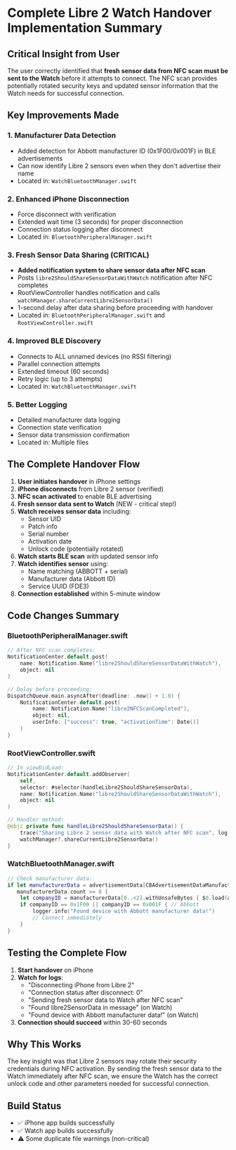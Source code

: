 # Complete Libre 2 Watch Handover Implementation Summary

## Critical Insight from User
The user correctly identified that **fresh sensor data from NFC scan must be sent to the Watch** before it attempts to connect. The NFC scan provides potentially rotated security keys and updated sensor information that the Watch needs for successful connection.

## Key Improvements Made

### 1. Manufacturer Data Detection
- Added detection for Abbott manufacturer ID (0x1F00/0x001F) in BLE advertisements
- Can now identify Libre 2 sensors even when they don't advertise their name
- Located in: `WatchBluetoothManager.swift`

### 2. Enhanced iPhone Disconnection
- Force disconnect with verification
- Extended wait time (3 seconds) for proper disconnection
- Connection status logging after disconnect
- Located in: `BluetoothPeripheralManager.swift`

### 3. Fresh Sensor Data Sharing (CRITICAL)
- **Added notification system to share sensor data after NFC scan**
- Posts `libre2ShouldShareSensorDataWithWatch` notification after NFC completes
- RootViewController handles notification and calls `watchManager.shareCurrentLibre2SensorData()`
- 1-second delay after data sharing before proceeding with handover
- Located in: `BluetoothPeripheralManager.swift` and `RootViewController.swift`

### 4. Improved BLE Discovery
- Connects to ALL unnamed devices (no RSSI filtering)
- Parallel connection attempts
- Extended timeout (60 seconds)
- Retry logic (up to 3 attempts)
- Located in: `WatchBluetoothManager.swift`

### 5. Better Logging
- Detailed manufacturer data logging
- Connection state verification
- Sensor data transmission confirmation
- Located in: Multiple files

## The Complete Handover Flow

1. **User initiates handover** in iPhone settings
2. **iPhone disconnects** from Libre 2 sensor (verified)
3. **NFC scan activated** to enable BLE advertising
4. **Fresh sensor data sent to Watch** (NEW - critical step!)
5. **Watch receives sensor data** including:
   - Sensor UID
   - Patch info
   - Serial number
   - Activation date
   - Unlock code (potentially rotated)
6. **Watch starts BLE scan** with updated sensor info
7. **Watch identifies sensor** using:
   - Name matching (ABBOTT + serial)
   - Manufacturer data (Abbott ID)
   - Service UUID (FDE3)
8. **Connection established** within 5-minute window

## Code Changes Summary

### BluetoothPeripheralManager.swift
```swift
// After NFC scan completes:
NotificationCenter.default.post(
    name: Notification.Name("libre2ShouldShareSensorDataWithWatch"),
    object: nil
)

// Delay before proceeding:
DispatchQueue.main.asyncAfter(deadline: .now() + 1.0) {
    NotificationCenter.default.post(
        name: Notification.Name("libre2NFCScanCompleted"),
        object: nil,
        userInfo: ["success": true, "activationTime": Date()]
    )
}
```

### RootViewController.swift
```swift
// In viewDidLoad:
NotificationCenter.default.addObserver(
    self,
    selector: #selector(handleLibre2ShouldShareSensorData),
    name: Notification.Name("libre2ShouldShareSensorDataWithWatch"),
    object: nil
)

// Handler method:
@objc private func handleLibre2ShouldShareSensorData() {
    trace("Sharing Libre 2 sensor data with Watch after NFC scan", log: log, category: ConstantsLog.categoryRootView, type: .info)
    watchManager?.shareCurrentLibre2SensorData()
}
```

### WatchBluetoothManager.swift
```swift
// Check manufacturer data:
if let manufacturerData = advertisementData[CBAdvertisementDataManufacturerDataKey] as? Data,
   manufacturerData.count >= 8 {
    let companyID = manufacturerData[0..<2].withUnsafeBytes { $0.load(as: UInt16.self) }
    if companyID == 0x1F00 || companyID == 0x001F { // Abbott
        logger.info("Found device with Abbott manufacturer data!")
        // Connect immediately
    }
}
```

## Testing the Complete Flow

1. **Start handover** on iPhone
2. **Watch for logs**:
   - "Disconnecting iPhone from Libre 2"
   - "Connection status after disconnect: 0"
   - "Sending fresh sensor data to Watch after NFC scan"
   - "Found libre2SensorData in message" (on Watch)
   - "Found device with Abbott manufacturer data!" (on Watch)
3. **Connection should succeed** within 30-60 seconds

## Why This Works

The key insight was that Libre 2 sensors may rotate their security credentials during NFC activation. By sending the fresh sensor data to the Watch immediately after NFC scan, we ensure the Watch has the correct unlock code and other parameters needed for successful connection.

## Build Status
- ✅ iPhone app builds successfully
- ✅ Watch app builds successfully
- ⚠️ Some duplicate file warnings (non-critical)